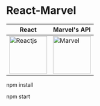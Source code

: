 # React-Marvel


| React  | Marvel's API |
| ------------- | ------------- |
| [<img src="https://cdn-images-1.medium.com/max/1468/1*kt9otqHk14BZIMNruiG0BA.png" title="Reactjs" width=100>](https://reactjs.org/)  | [<img src="[https://upload.wikimedia.org/wikipedia/commons/thumb/0/04/MarvelLogo.svg/2000px-MarvelLogo.svg.png](https://www.google.com/url?sa=i&url=https%3A%2F%2Fgithub.com%2Fgabriel-roque%2Fmarvel-app&psig=AOvVaw1bwAHTFOpbNSfnJYySA_do&ust=1708731816128000&source=images&cd=vfe&opi=89978449&ved=0CBIQjRxqFwoTCLC2vJmQwIQDFQAAAAAdAAAAABAE)https://www.google.com/url?sa=i&url=https%3A%2F%2Fgithub.com%2Fgabriel-roque%2Fmarvel-app&psig=AOvVaw1bwAHTFOpbNSfnJYySA_do&ust=1708731816128000&source=images&cd=vfe&opi=89978449&ved=0CBIQjRxqFwoTCLC2vJmQwIQDFQAAAAAdAAAAABAE" title="Marvel" width=100>](https://developer.marvel.com/)  |

npm install  

npm start
